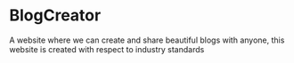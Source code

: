 # BlogCreator
A website where we can create and share beautiful blogs with anyone, this website is created with respect to industry standards
